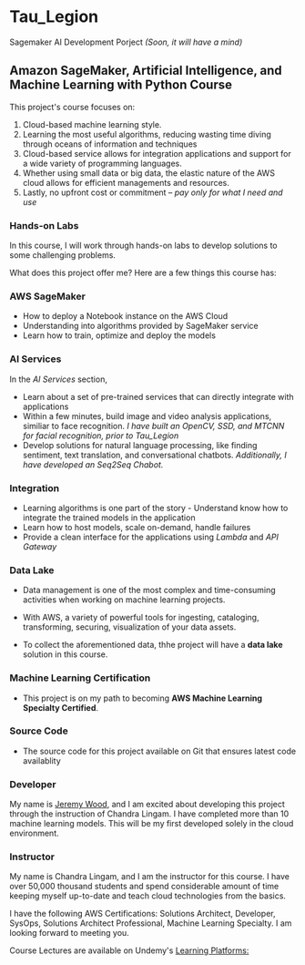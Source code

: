 # Tau_Legion
Sagemaker AI Development Porject
*(Soon, it will have a mind)*

## Amazon SageMaker, Artificial Intelligence, and Machine Learning with Python Course

This project's course focuses on:
1. Cloud-based machine learning style.
1. Learning the most useful algorithms, reducing wasting time diving through oceans of information and techniques
1. Cloud-based service allows for integration applications and support for a wide variety of programming languages.
1. Whether using small data or big data, the elastic nature of the AWS cloud allows for efficient managements and resources.
1. Lastly, no upfront cost or commitment – *pay only for what I need and use*  

### Hands-on Labs  

In this course, I will work through hands-on labs to develop solutions to some challenging problems.

What does this project offer me?
Here are a few things this course has:

### AWS SageMaker
* How to deploy a Notebook instance on the AWS Cloud
* Understanding into algorithms provided by SageMaker service
* Learn how to train, optimize and deploy the models

### AI Services
In the *AI Services* section,
* Learn about a set of pre-trained services that can directly integrate with  applications
* Within a few minutes, build image and video analysis applications, similiar to face recognition. *I have built an OpenCV, SSD, and MTCNN for facial recognition, prior to Tau_Legion*
* Develop solutions for natural language processing, like finding sentiment, text translation, and conversational chatbots. *Additionally, I have developed an Seq2Seq Chabot.*

### Integration 
* Learning algorithms is one part of the story - Understand know how to integrate the trained models in the application
* Learn how to host models, scale on-demand, handle failures
* Provide a clean interface for the applications using *Lambda* and *API Gateway*

### Data Lake 
* Data management is one of the most complex and time-consuming activities when working on machine learning projects.
* With AWS, a variety of powerful tools for ingesting, cataloging, transforming, securing, visualization of your data assets.

* To collect the aforementioned data, thhe project will have a **data lake** solution in this course.

### Machine Learning Certification
* This project is on my path to becoming **AWS Machine Learning Specialty Certified**.

### Source Code
* The source code for this project available on Git that ensures latest code availablity

### Developer
My name is [Jeremy Wood](https://jeremywood.ai), and I am excited about developing this project through the instruction of Chandra Lingam. I have completed more than 10 machine learning models. This will be my first developed solely in the cloud environment.

### Instructor
My name is Chandra Lingam, and I am the instructor for this course.  I have over 50,000 thousand students and spend considerable amount of time keeping myself up-to-date and teach cloud technologies from the basics.

I have the following AWS Certifications: Solutions Architect, Developer, SysOps, Solutions Architect Professional, Machine Learning Specialty.  I am looking forward to meeting you.

Course Lectures are available on Undemy's [Learning Platforms:]( https://www.udemy.com/course/aws-machine-learning-a-complete-guide-with-python/?referralCode=9ADB4395937F7D656EB9)
